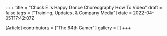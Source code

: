 +++
title = "Chuck E.'s Happy Dance Choreography How To Video"
draft = false
tags = ["Training, Updates, & Company Media"]
date = 2022-04-05T17:42:07Z

[Article]
contributors = ["The 64th Gamer"]
gallery = []
+++

